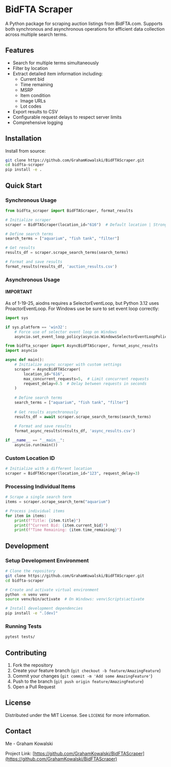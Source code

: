 # BidFTA Scraper

A Python package for scraping auction listings from BidFTA.com. Supports both synchronous and asynchronous operations for efficient data collection across multiple search terms.

## Features

- Search for multiple terms simultaneously
- Filter by location
- Extract detailed item information including:
  - Current bid
  - Time remaining
  - MSRP
  - Item condition
  - Image URLs
  - Lot codes
- Export results to CSV
- Configurable request delays to respect server limits
- Comprehensive logging

## Installation

Install from source:

```bash
git clone https://github.com/GrahamKowalski/BidFTAScraper.git
cd bidfta-scraper
pip install -e .
```

## Quick Start

### Synchronous Usage

```python
from bidfta_scraper import BidFTAScraper, format_results

# Initialize scraper
scraper = BidFTAScraper(location_id="616")  # Default location | Strongsville

# Define search terms
search_terms = ["aquarium", "fish tank", "filter"]

# Get results
results_df = scraper.scrape_search_terms(search_terms)

# Format and save results
format_results(results_df, 'auction_results.csv')
```

### Asynchronous Usage

#### **IMPORTANT**

As of 1-19-25, aiodns requires a SelectorEventLoop, but Python 3.12 uses ProactorEventLoop.
For Windows use be sure to set event loop correctly:

```python
import sys

if sys.platform == 'win32':
    # Force use of selector event loop on Windows
    asyncio.set_event_loop_policy(asyncio.WindowsSelectorEventLoopPolicy())
```

```python
from bidfta_scraper import AsyncBidFTAScraper, format_async_results
import asyncio

async def main():
    # Initialize async scraper with custom settings
    scraper = AsyncBidFTAScraper(
        location_id="616",
        max_concurrent_requests=5,  # Limit concurrent requests
        request_delay=0.5  # Delay between requests in seconds
    )
    
    # Define search terms
    search_terms = ["aquarium", "fish tank", "filter"]
    
    # Get results asynchronously
    results_df = await scraper.scrape_search_terms(search_terms)
    
    # Format and save results
    format_async_results(results_df, 'async_results.csv')

if __name__ == "__main__":
    asyncio.run(main())
```

### Custom Location ID

```python
# Initialize with a different location
scraper = BidFTAScraper(location_id="123", request_delay=3)
```

### Processing Individual Items

```python
# Scrape a single search term
items = scraper.scrape_search_term("aquarium")

# Process individual items
for item in items:
    print(f"Title: {item.title}")
    print(f"Current Bid: {item.current_bid}")
    print(f"Time Remaining: {item.time_remaining}")
```

## Development

### Setup Development Environment

```bash
# Clone the repository
git clone https://github.com/GrahamKowalski/BidFTAScraper.git
cd bidfta-scraper

# Create and activate virtual environment
python -m venv venv
source venv/bin/activate  # On Windows: venv\Scripts\activate

# Install development dependencies
pip install -e ".[dev]"
```

### Running Tests

```bash
pytest tests/
```

## Contributing

1. Fork the repository
2. Create your feature branch (`git checkout -b feature/AmazingFeature`)
3. Commit your changes (`git commit -m 'Add some AmazingFeature'`)
4. Push to the branch (`git push origin feature/AmazingFeature`)
5. Open a Pull Request

## License

Distributed under the MIT License. See `LICENSE` for more information.

## Contact

Me - Graham Kowalski

Project Link: [https://github.com/GrahamKowalski/BidFTAScraper](https://github.com/GrahamKowalski/BidFTAScraper)
